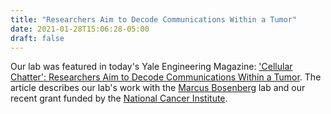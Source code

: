 ```yaml
---
title: "Researchers Aim to Decode Communications Within a Tumor"
date: 2021-01-28T15:06:28-05:00
draft: false
---
```


Our lab was featured in today's Yale Engineering Magazine:
['Cellular Chatter': Researchers Aim to Decode Communications Within a Tumor](https://medicine.yale.edu/news-article/30039/).
The article describes our lab's work with the [Marcus Bosenberg](https://medicine.yale.edu/profile/marcus_bosenberg/)
lab and our recent grant funded by the [National Cancer Institute](https://www.cancer.gov/).
